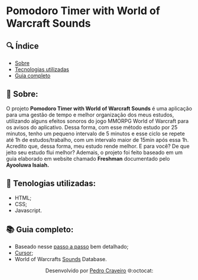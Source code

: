 <div align"center">
<h1 align"center">Pomodoro Timer with World of Warcraft Sounds</h1>
  </div>
    
## 🔍 Índice
- [Sobre](#-sobre)
- [Tecnologias utilizadas](#-tecnologias-utilizadas)
- [Guia completo](#-guia-completo)


## 📑 Sobre:

O projeto **Pomodoro Timer with World of Warcraft Sounds** é uma aplicação para uma gestão de tempo e melhor organização dos meus estudos, utilizando alguns efeitos sonoros do jogo MMORPG World of Warcraft para os avisos do aplicativo. Dessa forma, com esse método estudo por 25 minutos, tenho um pequeno intervalo de 5 minutos e esse ciclo se repete até 1h de estudos/trabalho, com um intervalo maior de 15min após essa 1h. Acredito que, dessa forma, meu estudo rende melhor. E para você? De que jeito seu estudo flui melhor? Ademais, o projeto foi feito baseado em um guia elaborado em website chamado **Freshman** documentado pelo **Ayooluwa Isaiah.**

## 📑 Tenologias utilizadas:

- HTML;
- CSS;
- Javascript.

## 📚 Guia completo:

- Baseado nesse [passo a passo](https://freshman.tech/pomodoro-timer/) bem detalhado;
- [Cursor](https://www.cursors-4u.com/world_of_warcraft/);
- World of Warcrafts [Sounds](https://www.wowhead.com/sounds) Database.

<p align="center">Desenvolvido por <a href ="https://www.linkedin.com/in/pecraveiro/">Pedro Craveiro</a> 🌐:octocat:</p>
